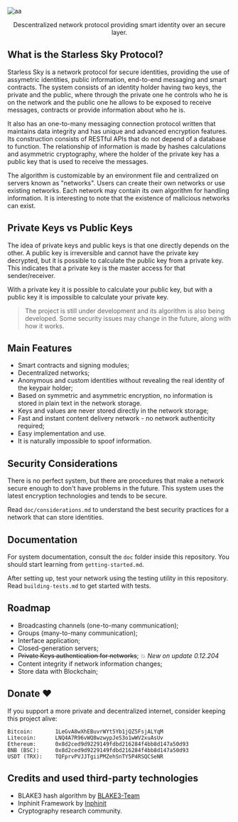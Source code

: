 ![aa](https://i.imgur.com/69IIaFR.png)

<p align=center>Descentralized network protocol providing smart identity over an secure layer.</p>

## What is the Starless Sky Protocol?

Starless Sky is a network protocol for secure identities, providing the use of assymetric identities, public information, end-to-end messaging and smart contracts. The system consists of an identity holder having two keys, the private and the public, where through the private one he controls who he is on the network and the public one he allows to be exposed to receive messages, contracts or provide information about who he is.

It also has an one-to-many messaging connection protocol written that maintains data integrity and has unique and advanced encryption features. Its construction consists of RESTful APIs that do not depend of a database to function. The relationship of information is made by hashes calculations and asymmetric cryptography, where the holder of the private key has a public key that is used to receive the messages.

The algorithm is customizable by an environment file and centralized on servers known as "networks". Users can create their own networks or use existing networks. Each network may contain its own algorithm for handling information. It is interesting to note that the existence of malicious networks can exist.

## Private Keys vs Public Keys

The idea of private keys and public keys is that one directly depends on the other. A public key is irreversible and cannot have the private key decrypted, but it is possible to calculate the public key from a private key. This indicates that a private key is the master access for that sender/receiver.

With a private key it is possible to calculate your public key, but with a public key it is impossible to calculate your private key.

> The project is still under development and its algorithm is also being developed. Some security issues may change in the future, along with how it works.

## Main Features

- Smart contracts and signing modules; 
- Decentralized networks;
- Anonymous and custom identities without revealing the real identity of the keypair holder;
- Based on symmetric and asymmetric encryption, no information is stored in plain text in the network storage.
- Keys and values are never stored directly in the network storage;
- Fast and instant content delivery network - no network authenticity required;
- Easy implementation and use.
- It is naturally impossible to spoof information.

## Security Considerations

There is no perfect system, but there are procedures that make a network secure enough to don't have problems in the future. This system uses the latest encryption technologies and tends to be secure.

Read `doc/considerations.md` to understand the best security practices for a network that can store identities.

## Documentation

For system documentation, consult the `doc` folder inside this repository. You should start learning from `getting-started.md`.

After setting up, test your network using the testing utility in this repository. Read `building-tests.md` to get started with tests.

## Roadmap

- Broadcasting channels (one-to-many communication);
- Groups (many-to-many communication);
- Interface application;
- Closed-generation servers;
- ~~Private Keys authentication for networks~~; 💥 _New on update 0.12.204_
- Content integrity if network information changes;
- Store data with Blockchain;

## Donate ❤

If you support a more private and decentralized internet, consider keeping this project alive:

    Bitcoin:       1LeGvA8wXhEBuvrWYt5Yb1jQZ5FsjALYqM
    Litecoin:      LNQ4A7R96vWQ8wzwypJeS3o1wWV2xuAsUv
    Ethereum:      0x8d2ced9d9229149fdbd216284f4bb8d147a50d93
    BNB (BSC):     0x8d2ced9d9229149fdbd216284f4bb8d147a50d93
    USDT (TRX):    TQFprvPVJJTgiiPMZehSnTY5P4RSQCSeNR

## Credits and used third-party technologies

- BLAKE3 hash algorithm by [BLAKE3-Team](https://github.com/BLAKE3-team/BLAKE3)
- Inphinit Framework by [Inphinit](https://github.com/inphinit/inphinit)
- Cryptography research community.

